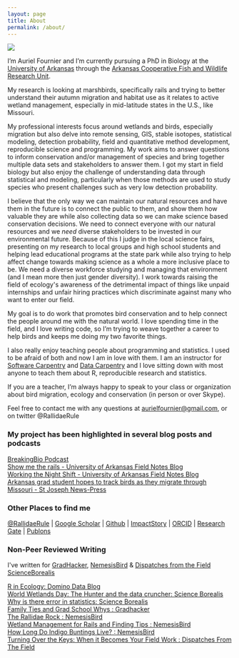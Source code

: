 ```yaml
---
layout: page
title: About
permalink: /about/
---
```


![](http://i.imgur.com/Ae4lZ6y.jpg?1)

I’m Auriel Fournier and I’m currently pursuing a PhD in Biology at the [University of Arkansas](www.uark.edu) through the [Arkansas Cooperative Fish and Wildlife Research Unit](http://www.coopunits.org/Arkansas/).

My research is looking at marshbirds, specifically rails and trying to better understand their autumn migration and habitat use as it relates to active wetland management, especially in mid-latitude states in the U.S., like Missouri.

My professional interests focus around wetlands and birds, especially migration but also delve into remote sensing, GIS, stable isotopes, statistical modeling, detection probability, field and quantitative method development, reproducible science and programming. My work aims to answer questions to inform conservation and/or management of species and bring together multiple data sets and stakeholders to answer them. I got my start in field biology but also enjoy the challenge of understanding data through statistical and modeling, particularly when those methods are used to study species who present challenges such as very low detection probability. 

I believe that the only way we can maintain our natural resources and have them in the future is to connect the public to them, and show them how valuable they are while also collecting data so we can make science based conservation decisions. We need to connect everyone with our natural resources and we _need_ diverse stakeholders to be invested in our environmental future. Because of this I judge in the local science fairs, presenting on my research to local groups and high school students and helping lead educational programs at the state park while also trying to help affect change towards making science as a whole a more inclusive place to be. We need a diverse workforce studying and managing that environment (and I mean more then just gender diversity). I work towards raising the field of ecology's awareness of the detrimental impact of things like unpaid internships and unfair hiring practices which discriminate against many who want to enter our field.  

My goal is to do work that promotes bird conservation and to help connect the people around me with the natural world. I love spending time in the field, and I love writing code, so I’m trying to weave together a career to help birds and keeps me doing my two favorite things.

I also really enjoy teaching people about programming and statistics. I used to be afraid of both and now I am in love with them. I am an instructor for [Software Carpentry](http://software-carpentry.org/) and [Data Carpentry](http://www.datacarpentry.org/) and I love sitting down with most anyone to teach them about R, reproducible research and statistics. 

If you are a teacher, I’m always happy to speak to your class or organization about bird migration, ecology and conservation (in person or over Skype).

Feel free to contact me with any questions at aurielfournier@gmail.com, or on twitter @RallidaeRule  

### My project has been highlighted in several blog posts and podcasts

[BreakingBio Podcast](http://breakingbio.com/2015/11/10/bb94-rallying-for-rails-with-auriel-fournier/)  
[Show me the rails - University of Arkansas Field Notes Blog](http://researchfrontiers.uark.edu/2015/show-me-the-rails/)  
[Working the Night Shift - University of Arkansas Field Notes Blog](http://researchfrontiers.uark.edu/2015/headline-here/)  
[Arkansas grad student hopes to track birds as they migrate through Missouri - St Joseph News-Press](http://www.newspressnow.com/sports/outdoors/article_2cb00441-292a-54b5-809a-8a63e4f26cf5.html)

### Other Places to find me

[@RallidaeRule](twitter.com/rallidaerule) |
[Google Scholar](https://scholar.google.com/citations?user=H0AXRhQAAAAJ) |
[Github](https://github.com/aurielfournier) |
[ImpactStory](https://impactstory.org/u/0000-0002-8530-9968) | 
[ORCID](http://orcid.org/0000-0002-8530-9968) |
[Research Gate](http://www.researchgate.net/profile/Auriel_Fournier) |
[Publons](https://publons.com/author/434438/auriel-fournier-van-der-laar#profile) 

### Non-Peer Reviewed Writing

I've written for [GradHacker](https://www.insidehighered.com/blogs/gradhacker), [NemesisBird](http://www.nemesisbird.com/) & [Dispatches from the Field](https://dispatchesfromthefield1.wordpress.com/2015/04/03/turning-over-the-keys-when-it-becomes-your-field-work/) [ScienceBorealis](http://blog.scienceborealis.ca/tag/auriel-fournier/)

[R in Ecology: Domino Data Blog](http://blog.dominodatalab.com/r-in-ecology/)  
[World Wetlands Day: The Hunter and the data cruncher: Science Borealis](http://blog.scienceborealis.ca/world-wetlands-day-the-hunter-and-the-number-cruncher/)  
[Why is there error in statistics: Science Borealis](http://blog.scienceborealis.ca/why-is-there-error-in-statistics/)  
[Family Ties and Grad School Whys : Gradhacker](http://www.gradhacker.org/2013/12/11/6381/)  
[The Rallidae Rock : NemesisBird](http://www.nemesisbird.com/bird-science/rallidae-rock/)  
[Wetland Management for Rails and Finding Tips : NemesisBird](http://www.nemesisbird.com/bird-science/wetland-management-for-rails/)  
[How Long Do Indigo Buntings Live? : NemesisBird](http://www.nemesisbird.com/bird-science/long-indigo-buntings-live/)    
[Turning Over the Keys: When it Becomes Your Field Work : Dispatches From The Field](https://dispatchesfromthefield1.wordpress.com/2015/04/03/turning-over-the-keys-when-it-becomes-your-field-work/)


